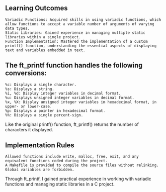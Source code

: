 ## Learning Outcomes

    Variadic Functions: Acquired skills in using variadic functions, which allow functions to accept a variable number of arguments of varying data types.
    Static Libraries: Gained experience in managing multiple static libraries within a single project.
    Function Implementation: Mastered the implementation of a custom printf() function, understanding the essential aspects of displaying text and variables embedded in text.

## The ft_printf function handles the following conversions:

    %c: Displays a single character.
    %s: Displays a string.
    %i, %d: Display integer variables in decimal format.
    %u: Displays unsigned integer variables in decimal format.
    %x, %X: Display unsigned integer variables in hexadecimal format, in upper- or lower-case.
    %p: Displays a pointer in hexadecimal format.
    %%: Displays a single percent-sign.

Like the original printf() function, ft_printf() returns the number of characters it displayed.

## Implementation Rules

    Allowed functions include write, malloc, free, exit, and any equivalent functions coded during the project.
    A Makefile is provided to compile the source files without relinking.
    Global variables are forbidden.

Through ft_printf, I gained practical experience in working with variadic functions and managing static libraries in a C project.
